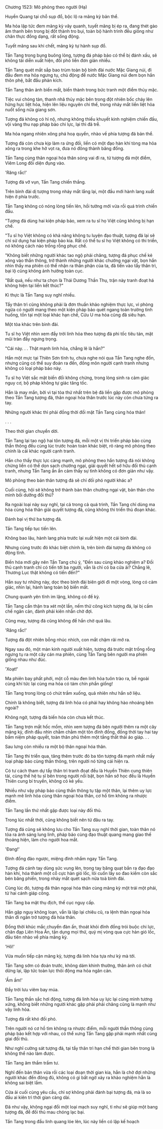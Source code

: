 




Chương 1523: Mô phỏng theo người (Hạ)


Huyền Quang tại chỗ sụp đổ, bộc lộ ra mãng kỳ bản thể.

Ma hỏa lập tức đem mãng kỳ vây quanh, tuyết mãng bị ép ra, đang thét gào âm thanh bên trong bị đốt thành tro bụi, toàn bộ hành trình đều giống như chân thực đồng dạng, rất sống động.

Tuyết mãng sau khi chết, mãng kỳ tự hành sụp đổ.

Tần Tang trong bụng buông lỏng, tượng đá pháp bảo có thể bị đánh xấu, sẽ không tái diễn xuất hiện, đối phó liền đơn giản nhiều.

Tần Tang quét mắt sắp bao trùm toàn bộ bình đài nước Mặc Giang núi, đi đầu đem ma hỏa ngưng tụ, chủ động để nước Mặc Giang núi đem bọn hắn thôn phệ, bắt đầu phản kích.

Tần Tang thân ảnh biến mất, biến thành trong bức tranh một điểm thủy mặc.

Tiệc vui chóng tàn, thanh nhã thủy mặc bên trong đột nhiên bốc cháy lên hừng hực liệt hỏa, hiện lên liệu nguyên chi thế, trong nháy mắt liền liệt hỏa nuốt sống nửa giang sơn.

Tượng đá không có hỉ nộ, nhưng không thiếu khuyết kinh nghiệm chiến đấu, vội vàng thu nạp pháp bảo chi lực, lại thì đã trễ.

Ma hỏa ngang nhiên xông phá hoạ quyển, nhào về phía tượng đá bản thể.

Tượng đá còn chưa kịp làm ra ứng đối, liền có một đạo hàn khí tòng ma hỏa xông ra trong khe hở vọt ra, đưa nó đông thành băng đống.

Tần Tang cùng thân ngoại hóa thân sóng vai đi ra, từ tượng đá một điểm, Viêm Long đối diện đụng vào.

'Răng rắc!'

Tượng đá vỡ vụn, Tần Tang chiến thắng.

Trên bình đài dị tượng trong nháy mắt lắng lại, một đầu mới hành lang xuất hiện ở phía trước.

Tần Tang không có nóng lòng tiến lên, hồi tưởng mới vừa rồi quá trình chiến đấu.

"Tượng đá dùng hai kiện pháp bảo, xem ra tu sĩ họ Việt cũng không bị hạn chế.

"Tu sĩ họ Việt không có khả năng không tu luyện đạo thuật, tượng đá lại sẽ chỉ sử dụng hai kiện pháp bảo kia. Rất có thể tu sĩ họ Việt không có thi triển, nó không cách nào trống rỗng phục chế.

"Không biết những người khác tao ngộ phải chăng, tượng đá phục chế kẻ xông vào thần thông, trở thành những người khác chướng ngại vật, bọn hắn nhìn thấy ma phiên có thể nhận ra thân phận của ta, đã tiến vào tẩy thân trì, bại lộ cũng không ảnh hưởng toàn cục.

"Bất quá, nếu như ta chọn là Thái Dương Thần Thụ, trận này tranh đoạt há không hiện tại liền kết thúc?"

Kì thực là Tần Tang suy nghĩ nhiều.

Tẩy thân trì cũng không phải là đơn thuần khảo nghiệm thực lực, vì phòng ngừa có người mang theo một kiện pháp bảo quét ngang toàn trường tình huống, tồn tại một loại khác hạn chế, Cửu U ma hỏa cũng đã siêu hạn.

Một tòa khác trên bình đài.

Tu sĩ họ Việt nhìn xem đầy trời linh hỏa theo tượng đá phi tốc tiêu tán, mặt mũi tràn đầy ngưng trọng.

"Cái này. . . Thật mạnh linh hỏa, chẳng lẽ là hắn?"

Hắn một mực tại Thiên Sơn tĩnh tu, chưa nghe nói qua Tần Tang nghe đồn, nhưng cũng có thể suy đoán ra đến, đồng môn người cạnh tranh nhưng không có loại pháp bảo này.

Tu sĩ họ Việt sắc mặt biến đổi không chừng, trong lòng sinh ra cảm giác nguy cơ, bộ pháp không tự giác tăng tốc.

Hắn là may mắn, bởi vì tại tòa thứ nhất trên bệ đá liền gặp được mô phỏng theo Tần Tang tượng đá, thân ngoại hóa thân trước lúc này còn chưa từng ra tay.

Những người khác thì phải đồng thời đối mặt Tần Tang cùng hóa thân!

. . .

Theo thời gian chuyển dời.

Tần Tang lại tao ngộ hai tôn tượng đá, mỗi một vị thi triển pháp bảo cùng thần thông đều cùng lúc trước hoàn toàn khác biệt, rõ ràng mô phỏng theo chính là cái khác người cạnh tranh.

Hắn cho thấy thực lực càng mạnh, mô phỏng theo hắn tượng đá nói không chừng liền có thể dọn sạch chướng ngại, giải quyết hết sở hữu đối thủ cạnh tranh, nhưng Tần Tang ẩn ẩn cảm thấy sự tình không có đơn giản như vậy.

Mô phỏng theo bản thân tượng đá sẽ chỉ đối phó người khác a?

Cuối cùng, hội sẽ không trở thành bản thân chướng ngại vật, bản thân cho mình bồi dưỡng đối thủ?

Ra ngoài loại này suy nghĩ, tại cả trong cả quá trình, Tần Tang chỉ dùng ma hỏa cùng hóa thân giải quyết tượng đá, cũng không thi triển thủ đoạn khác.

Đánh bại vị thứ ba tượng đá.

Tần Tang tiếp tục tiến lên.

Không bao lâu, hành lang phía trước lại xuất hiện một cái bình đài.

Nhưng cùng trước đó khác biệt chính là, trên bình đài tượng đá không có động tĩnh.

Biến hóa mới gây nên Tần Tang chú ý, "Đến sau cùng khảo nghiệm a? Đối thủ cạnh tranh chỉ có tiến tới ba người, vẫn là chỉ có ba cửa ải? Chẳng lẽ, Thương Lục thật không có tiến đến?"

Hắn suy tư những này, dọc theo bình đài biên giới đi một vòng, lòng có cảm giác, nhìn lại, hành lang toàn bộ biến mất.

Chung quanh yên tĩnh im lặng, không có đề kỳ.

Tần Tang cẩn thận tra xét một lần, nếm thử công kích tượng đá, lại bị cấm chế ngăn cản, đành phải kiên nhẫn chờ đợi.

Cũng may, tượng đá cũng không để hắn chờ quá lâu.

'Răng rắc!'

Tượng đá đột nhiên bỗng nhúc nhích, con mắt chậm rãi mở ra.

Ngay sau đó, một màn kinh người xuất hiện, tượng đá trước mặt trống rỗng ngưng tụ ra một cây cán ma phiên, cùng Tần Tang bên người ma phiên giống nhau như đúc.

'Xoạt!'

Ma phiên bay phất phới, một cỗ màu đen linh hỏa tuôn trào ra, bề ngoài cùng khí tức lại cùng ma hỏa có tám chín phần giống!

Tần Tang trong lòng có chút trầm xuống, quả nhiên như hắn sở liệu.

Chính là không biết, tượng đá linh hỏa có phải hay không hào nhoáng bên ngoài?

Không ngờ, tượng đá biến hóa còn chưa kết thúc.

Tần Tang trợn mắt hốc mồm, nhìn xem tượng đá bên người thêm ra một cây mãng kỳ, đỉnh đầu nhìn chằm chằm một tôn đỉnh đồng, đồng thời tay hai tay bấm niệm pháp quyết, toàn thân phủ thêm một tầng thất thải áo giáp. . .

Sau lưng còn nhiều ra một bộ thân ngoại hóa thân.

Tần Tang thi triển qua, tăng thêm trước đó ba tôn tượng đá mạnh nhất mấy loại pháp bảo cùng thần thông, trên người nó từng cái hiện ra.

Có tư cách tham dự tẩy thân trì tranh đoạt đều là Huyền Thiên cung thiên tài, cùng thế hệ tu sĩ bên trong người nổi bật, bọn hắn sở học đều là Huyền Thiên cung bí truyền, không có kẻ yếu.

Nhiều như vậy pháp bảo cùng thần thông tụ tập một thân, lại thêm uy lực mạnh mẽ linh hỏa cùng thân ngoại hóa thân, cơ hồ tìm không ra nhược điểm.

Tần Tang lần thứ nhất gặp được loại này đối thủ.

Trong lúc nhất thời, cũng không biết nên từ đâu ra tay.

Tượng đá cũng sẽ không lưu cho Tần Tang suy nghĩ thời gian, toàn thân nó tỏa ra ánh sáng lung linh, pháp bảo cùng đạo thuật quang mang giao thế thoáng hiện, làm cho người hoa mắt.

'Đang!'

Đỉnh đồng đảo ngược, miệng đỉnh nhắm ngay Tần Tang.

Tượng đá cánh tay dùng sức vung lên, trong tay băng quạt bắn ra đạo đạo hàn khí, hóa thành một cỗ cực hàn gió lốc, lôi cuốn lấy so đao kiếm còn sắc bén băng phiến, trong nháy mắt quét sạch nửa toà bình đài.

Cùng lúc đó, tượng đá thân ngoại hóa thân cùng mãng kỳ một trái một phải, từ hai cánh giáp công.

Tần Tang ba mặt thụ địch, thế cục nguy cấp.

Hắn gặp nguy không loạn, vẫn là lập lại chiêu cũ, ra lệnh thân ngoại hóa thân đi ngăn trở tượng đá hóa thân.

Đồng thời khúc mắc chuyển đàn ấn, thoát khỏi đỉnh đồng trói buộc chi lực, chân đạp Liên Hoa Ấn, tận dụng mọi thứ, quỷ mị vòng qua cực hàn gió lốc, đầu tiên nhào về phía mãng kỳ.

'Hô!'

Vừa muốn tiếp cận mãng kỳ, tượng đá linh hỏa tựa như kỳ mà tới.

Tần Tang sớm có đoán trước, không dám khinh thường, thân ảnh có chút dừng lại, lập tức toàn lực thôi động ma hỏa ngăn cản.

'Ầm ầm!'

Đầy trời lưu viêm bay múa.

Tần Tang thần sắc hơi động, tượng đá linh hỏa uy lực lại cùng mình tương xứng, không biết những người khác gặp phải phải chăng cũng là mạnh như vậy linh hỏa.

Tượng đá rất khó đối phó.

Trên người nó cơ hồ tìm không ra nhược điểm, mỗi người thần thông cùng pháp bảo kết hợp với nhau, có thể xưng Tần Tang gặp phải mạnh nhất cùng giai đối thủ.

Như nghĩ cường sát tượng đá, tại tẩy thân trì hạn chế thời gian bên trong là không thể nào làm được.

Tần Tang âm thầm trầm tư.

Nghĩ đến bản thân vừa rồi các loại đoạn thời gian kia, hẳn là chờ đợi những người khác đến đông đủ, không có gì bất ngờ xảy ra khảo nghiệm hẳn là không sai biệt lắm.

Cửa ải cuối cùng yêu cầu, chỉ sợ không phải đánh bại tượng đá, mà là so đấu ai kiên trì thời gian càng dài.

Đã như vậy, không ngại đổi một loại mạch suy nghĩ, tỉ như sẽ giúp một bang tượng đá, để đối thủ mau chóng lạc bại.

Tần Tang trong đầu linh quang lóe lên, lúc này liền có lập kế hoạch




